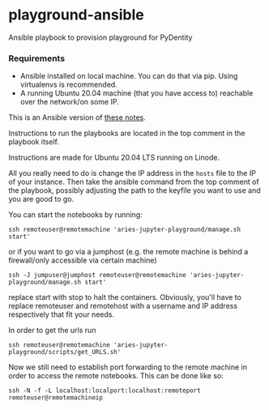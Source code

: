 # playground-ansible

Ansible playbook to provision playground for PyDentity

### Requirements

* Ansible installed on local machine. You can do that via pip. Using virtualenvs is recommended.
* A running Ubuntu 20.04 machine (that you have access to) reachable over the network/on some IP.

This is an Ansible version of [these notes](https://hackmd.io/@wip-abramson/BkD06KGq_). 

Instructions to run the playbooks are located in the top comment in the playbook itself. 

Instructions are made for Ubuntu 20.04 LTS running on Linode.

All you really need to do is change the IP address in the `hosts` file to the IP of your instance. Then take the ansible command from the top comment of the playbook, possibly adjusting the path to the keyfile you want to use and you are good to go. 

You can start the notebooks by running:

```
ssh remoteuser@remotemachine 'aries-jupyter-playground/manage.sh start'
```
or if you want to go via a jumphost (e.g. the remote machine is behind a firewall/only accessible via certain machine)
```
ssh -J jumpuser@jumphost remoteuser@remotemachine 'aries-jupyter-playground/manage.sh start'
```
replace start with stop to halt the containers. Obviously, you'll have to replace remoteuser and remotehost with a username and IP address respectively that fit your needs.

In order to get the urls run
```
ssh remoteuser@remotemachine 'aries-jupyter-playground/scripts/get_URLS.sh'
```

Now we still need to establish port forwarding to the remote machine in order to access the remote notebooks. This can be done like so:

```
ssh -N -f -L localhost:localport:localhost:remoteport remoteuser@remotemachineip
```
